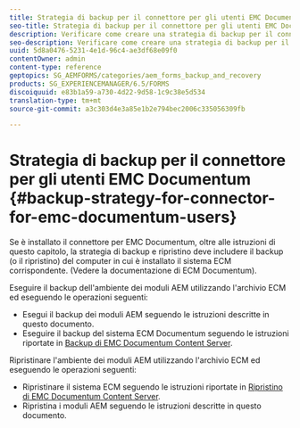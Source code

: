 ```yaml
---
title: Strategia di backup per il connettore per gli utenti EMC Documentum
seo-title: Strategia di backup per il connettore per gli utenti EMC Documentum
description: Verificare come creare una strategia di backup per il connettore per gli utenti EMC Documentum.
seo-description: Verificare come creare una strategia di backup per il connettore per gli utenti EMC Documentum.
uuid: 5d8a0476-5231-4e1d-96c4-ae3df68e09f0
contentOwner: admin
content-type: reference
geptopics: SG_AEMFORMS/categories/aem_forms_backup_and_recovery
products: SG_EXPERIENCEMANAGER/6.5/FORMS
discoiquuid: e83b1a59-a730-4d22-9d58-1c9c38e5d534
translation-type: tm+mt
source-git-commit: a3c303d4e3a85e1b2e794bec2006c335056309fb

---
```



# Strategia di backup per il connettore per gli utenti EMC Documentum {#backup-strategy-for-connector-for-emc-documentum-users}

Se è installato il connettore per EMC Documentum, oltre alle istruzioni di questo capitolo, la strategia di backup e ripristino deve includere il backup (o il ripristino) del computer in cui è installato il sistema ECM corrispondente. (Vedere la documentazione di ECM Documentum).

Eseguire il backup dell&#39;ambiente dei moduli AEM utilizzando l&#39;archivio ECM ed eseguendo le operazioni seguenti:

* Esegui il backup dei moduli AEM seguendo le istruzioni descritte in questo documento.
* Eseguire il backup del sistema ECM Documentum seguendo le istruzioni riportate in [Backup di EMC Documentum Content Server](/help/forms/using/admin-help/backing-recovering-emc-documentum-repository.md#back-up-the-emc-documentum-content-server).

Ripristinare l&#39;ambiente dei moduli AEM utilizzando l&#39;archivio ECM ed eseguendo le operazioni seguenti:

* Ripristinare il sistema ECM seguendo le istruzioni riportate in [Ripristino di EMC Documentum Content Server](/help/forms/using/admin-help/backing-recovering-emc-documentum-repository.md#restore-the-emc-documentum-content-server).
* Ripristina i moduli AEM seguendo le istruzioni descritte in questo documento.

